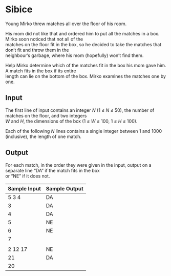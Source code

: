 # Sibice

Young Mirko threw matches all over the floor of his room.

His mom did not like that and ordered him to put all the matches in a box. Mirko soon noticed that not all of the\
matches on the floor fit in the box, so he decided to take the matches that don’t fit and throw them in the\
neighbour’s garbage, where his mom (hopefully) won’t find them.

Help Mirko determine which of the matches fit in the box his mom gave him. A match fits in the box if its entire\
length can lie on the bottom of the box. Mirko examines the matches one by one.

## Input

The first line of input contains an integer *N* (1 ≤ *N* ≤ 50), the number of matches on the floor, and two integers\
*W* and *H*, the dimensions of the box (1 ≤ *W* ≤ 100, 1 ≤ *H* ≤ 100).

Each of the following *N* lines contains a single integer between 1 and 1000 (inclusive), the length of one match.

## Output

For each match, in the order they were given in the input, output on a separate line “DA” if the match fits in the box\
or “NE” if it does not.

| Sample Input | Sample Output |
| ---          | ---           |
| 5 3 4        | DA            |
| 3            | DA            |
| 4            | DA            |
| 5            | NE            |
| 6            | NE            |
| 7            |               |
|              |               |
| 2 12 17      | NE            |
| 21           | DA            |
| 20           |               |